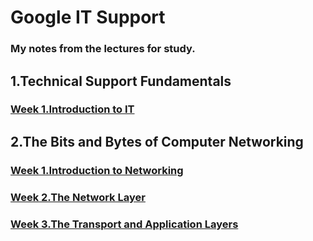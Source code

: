 # Google IT Support
### My notes from the lectures for study.

## 1.Technical Support Fundamentals

### <a href="1.Technical Support Fundamentals/Week 1.Introduction to IT.md" target="_top">Week 1.Introduction to IT</a>

## 2.The Bits and Bytes of Computer Networking

### <a href="2.The Bits and Bytes of Computer Networking/Week 1.Introduction to Networking.md" target="_top">Week 1.Introduction to Networking</a>

### <a href="2.The Bits and Bytes of Computer Networking/Week 2.The Network Layer.md" target="_top">Week 2.The Network Layer</a>

### <a href="2.The Bits and Bytes of Computer Networking/Week 3.The Transport and Application Layers.md" target="_top">Week 3.The Transport and Application Layers</a>
